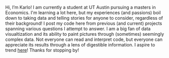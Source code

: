 Hi, I’m Karlo!
I am currently a student at UT Austin pursuing a masters in Economics.
I'm learning a lot here, but my experiences (and passions) boil down to taking data and telling stories for anyone to consider, regardless of their background!
I post my code here from previous (and current) projects spanning various questions I attempt to answer.
I am a big fan of data visualtization and its ability to paint pictures through (sometimes) seemingly complex data. Not everyone can read and interpret code, but everyone can appreciate its results through a lens of digestible information. I aspire to trend [here](https://www.reddit.com/r/dataisbeautiful/)!
Thanks for stopping by!
<!---
KarloVlahek/KarloVlahek is a ✨ special ✨ repository because its `README.md` (this file) appears on your GitHub profile.
You can click the Preview link to take a look at your changes.
--->
